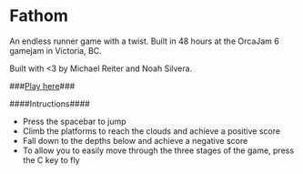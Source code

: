 # Fathom

An endless runner game with a twist. Built in 48 hours at the OrcaJam 6 gamejam in Victoria, BC.

Built with <3 by Michael Reiter and Noah Silvera.

###[Play here](https://michaelreiter.github.io/OrcaJam-Game/)###

####Intructions####
  * Press the spacebar to jump
  * Climb the platforms to reach the clouds and achieve a positive score
  * Fall down to the depths below and achieve a negative score
  * To allow you to easily move through the three stages of the game, press the C key to fly